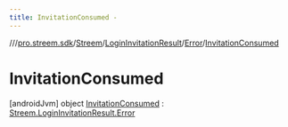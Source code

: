 ```yaml
---
title: InvitationConsumed -
---
```

//[<root>](../../../../../../index.md)/[pro.streem.sdk](../../../../index.md)/[Streem](../../../index.md)/[LoginInvitationResult](../../index.md)/[Error](../index.md)/[InvitationConsumed](index.md)



# InvitationConsumed  
 [androidJvm] object [InvitationConsumed](index.md) : [Streem.LoginInvitationResult.Error](../index.md)   

